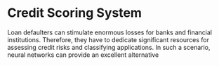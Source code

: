 # Credit Scoring System
Loan defaulters can stimulate enormous losses for banks and financial institutions. Therefore, they have to dedicate significant resources for assessing credit risks and classifying applications. In such a scenario, neural networks can provide an excellent alternative
